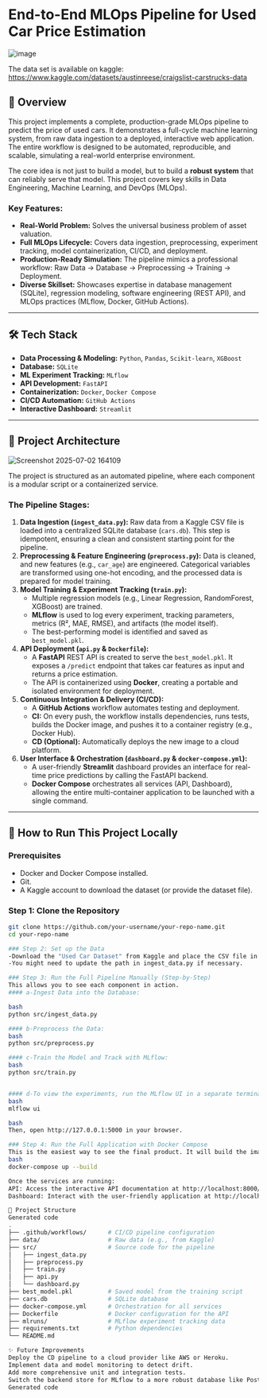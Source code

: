 # End-to-End MLOps Pipeline for Used Car Price Estimation

![image](https://github.com/user-attachments/assets/59650abe-163d-4f7f-9fcd-f8aa97562b03)
 
The data set is available on kaggle: https://www.kaggle.com/datasets/austinreese/craigslist-carstrucks-data

## 🌟 Overview

This project implements a complete, production-grade MLOps pipeline to predict the price of used cars. It demonstrates a full-cycle machine learning system, from raw data ingestion to a deployed, interactive web application. The entire workflow is designed to be automated, reproducible, and scalable, simulating a real-world enterprise environment.

The core idea is not just to build a model, but to build a **robust system** that can reliably serve that model. This project covers key skills in Data Engineering, Machine Learning, and DevOps (MLOps).

### Key Features:
- **Real-World Problem:** Solves the universal business problem of asset valuation.
- **Full MLOps Lifecycle:** Covers data ingestion, preprocessing, experiment tracking, model containerization, CI/CD, and deployment.
- **Production-Ready Simulation:** The pipeline mimics a professional workflow: Raw Data -> Database -> Preprocessing -> Training -> Deployment.
- **Diverse Skillset:** Showcases expertise in database management (SQLite), regression modeling, software engineering (REST API), and MLOps practices (MLflow, Docker, GitHub Actions).

---

## 🛠️ Tech Stack

- **Data Processing & Modeling:** `Python`, `Pandas`, `Scikit-learn`, `XGBoost`
- **Database:** `SQLite`
- **ML Experiment Tracking:** `MLflow`
- **API Development:** `FastAPI`
- **Containerization:** `Docker`, `Docker Compose`
- **CI/CD Automation:** `GitHub Actions`
- **Interactive Dashboard:** `Streamlit`

---

## 🚀 Project Architecture

![Screenshot 2025-07-02 164109](https://github.com/user-attachments/assets/ede7d169-52bc-4181-aeb6-6af1c43aab88)


The project is structured as an automated pipeline, where each component is a modular script or a containerized service.


 <!-- Un diagramme simple serait un énorme plus ! Vous pouvez utiliser des outils comme diagrams.net (draw.io) -->

### The Pipeline Stages:

1.  **Data Ingestion (`ingest_data.py`):** Raw data from a Kaggle CSV file is loaded into a centralized SQLite database (`cars.db`). This step is idempotent, ensuring a clean and consistent starting point for the pipeline.
2.  **Preprocessing & Feature Engineering (`preprocess.py`):** Data is cleaned, and new features (e.g., `car_age`) are engineered. Categorical variables are transformed using one-hot encoding, and the processed data is prepared for model training.
3.  **Model Training & Experiment Tracking (`train.py`):**
    -   Multiple regression models (e.g., Linear Regression, RandomForest, XGBoost) are trained.
    -   **MLflow** is used to log every experiment, tracking parameters, metrics (R², MAE, RMSE), and artifacts (the model itself).
    -   The best-performing model is identified and saved as `best_model.pkl`.
4.  **API Deployment (`api.py` & `Dockerfile`):**
    -   A **FastAPI** REST API is created to serve the `best_model.pkl`. It exposes a `/predict` endpoint that takes car features as input and returns a price estimation.
    -   The API is containerized using **Docker**, creating a portable and isolated environment for deployment.
5.  **Continuous Integration & Delivery (CI/CD):**
    -   A **GitHub Actions** workflow automates testing and deployment.
    -   **CI:** On every push, the workflow installs dependencies, runs tests, builds the Docker image, and pushes it to a container registry (e.g., Docker Hub).
    -   **CD (Optional):** Automatically deploys the new image to a cloud platform.
6.  **User Interface & Orchestration (`dashboard.py` & `docker-compose.yml`):**
    -   A user-friendly **Streamlit** dashboard provides an interface for real-time price predictions by calling the FastAPI backend.
    -   **Docker Compose** orchestrates all services (API, Dashboard), allowing the entire multi-container application to be launched with a single command.

---

## 🏁 How to Run This Project Locally

### Prerequisites
- Docker and Docker Compose installed.
- Git.
- A Kaggle account to download the dataset (or provide the dataset file).

### Step 1: Clone the Repository
```bash
git clone https://github.com/your-username/your-repo-name.git
cd your-repo-name

### Step 2: Set up the Data
-Download the "Used Car Dataset" from Kaggle and place the CSV file in a data/ directory at the root of the project.
-You might need to update the path in ingest_data.py if necessary.

### Step 3: Run the Full Pipeline Manually (Step-by-Step)
This allows you to see each component in action.
#### a-Ingest Data into the Database:

bash
python src/ingest_data.py

#### b-Preprocess the Data:
bash
python src/preprocess.py

#### c-Train the Model and Track with MLflow:
bash
python src/train.py


#### d-To view the experiments, run the MLflow UI in a separate terminal:
bash
mlflow ui

bash
Then, open http://127.0.0.1:5000 in your browser.

### Step 4: Run the Full Application with Docker Compose
This is the easiest way to see the final product. It will build the images for the API and the dashboard and run them as interconnected services.
bash
docker-compose up --build

Once the services are running:
API: Access the interactive API documentation at http://localhost:8000/docs.
Dashboard: Interact with the user-friendly application at http://localhost:8501.

📂 Project Structure
Generated code
.
├── .github/workflows/      # CI/CD pipeline configuration
├── data/                   # Raw data (e.g., from Kaggle)
├── src/                    # Source code for the pipeline
│   ├── ingest_data.py
│   ├── preprocess.py
│   ├── train.py
│   ├── api.py
│   └── dashboard.py
├── best_model.pkl          # Saved model from the training script
├── cars.db                 # SQLite database
├── docker-compose.yml      # Orchestration for all services
├── Dockerfile              # Docker configuration for the API
├── mlruns/                 # MLflow experiment tracking data
├── requirements.txt        # Python dependencies
└── README.md

✨ Future Improvements
Deploy the CD pipeline to a cloud provider like AWS or Heroku.
Implement data and model monitoring to detect drift.
Add more comprehensive unit and integration tests.
Switch the backend store for MLflow to a more robust database like PostgreSQL.
Generated code

